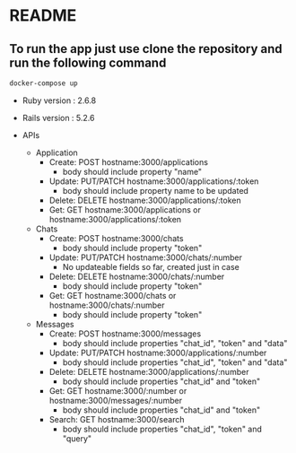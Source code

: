 # README

## To run the app just use clone the repository and run the following command 


 ```bash
 docker-compose up
 ```


* Ruby version : 2.6.8
* Rails version : 5.2.6

* APIs
    * Application
      * Create: POST hostname:3000/applications 
        * body should include property "name"
      * Update: PUT/PATCH hostname:3000/applications/:token
        * body should include property name to be updated
      * Delete: DELETE hostname:3000/applications/:token
      * Get: GET hostname:3000/applications or hostname:3000/applications/:token
    * Chats
        * Create: POST hostname:3000/chats
          * body should include property "token"
        * Update: PUT/PATCH hostname:3000/chats/:number
          * No updateable fields so far, created just in case
        * Delete: DELETE hostname:3000/chats/:number
          * body should include property "token"
        * Get: GET hostname:3000/chats or hostname:3000/chats/:number
          * body should include property "token"
    * Messages
      * Create: POST hostname:3000/messages
        * body should include properties "chat_id", "token" and "data"
      * Update: PUT/PATCH hostname:3000/applications/:number
        * body should include properties "chat_id", "token" and "data"
      * Delete: DELETE hostname:3000/applications/:number
        * body should include properties "chat_id" and "token" 
      * Get: GET hostname:3000/:number or hostname:3000/messages/:number
        * body should include properties "chat_id" and "token"
      * Search: GET hostname:3000/search
        * body should include properties "chat_id", "token" and "query"
